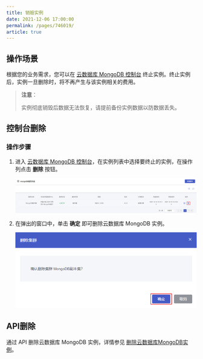 ```yaml
---
title: 销毁实例
date: 2021-12-06 17:00:00
permalink: /pages/746019/
article: true
---
```



## 操作场景

根据您的业务需求，您可以在 [云数据库 MongoDB 控制台](https://console.capitalonline.net/mongodb) 终止实例。终止实例后，实例一旦删除时，将不再产生与该实例相关的费用。

> **注意**：
>
> 实例彻底销毁后数据无法恢复，请提前备份实例数据以防数据丢失。

## 控制台删除

### 操作步骤

1. 进入 [云数据库 MongoDB 控制台](https://console.capitalonline.net/mongodb)，在实例列表中选择要终止的实例，在操作列点击 **删除** 按钮。

   ![delete_list](./../../pic/delete_list.png)

2. 在弹出的窗口中，单击 **确定** 即可删除云数据库 MongoDB 实例。

   ![delete_popup](./../../pic/delete_popup.png)

## API删除

通过 API 删除云数据库 MongoDB 实例，详情参见 [删除云数据库MongoDB实例](./../08.API文档/02.实例相关接口/06.删除云数据库MySQL实例.md)。
